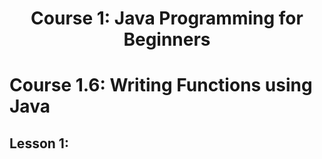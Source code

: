 <h1 align='center'> Course 1: Java Programming for Beginners </h1> 

# Course 1.6: Writing Functions using Java
## Lesson 1:
